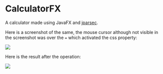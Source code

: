 # CalculatorFX

A calculator made using JavaFX and [jparsec](https://github.com/jparsec/jparsec).

Here is a screenshot of the same, the mouse cursor although not visible in the screenshot was over the `=` which activated the css property:

[![](https://i.postimg.cc/ht4QJZQH/image.png)](https://postimg.cc/tYf4w555)

Here is the result after the operation:

[![](https://i.postimg.cc/0jx2TrpL/image.png)](https://postimg.cc/Pp3jZXV4)
